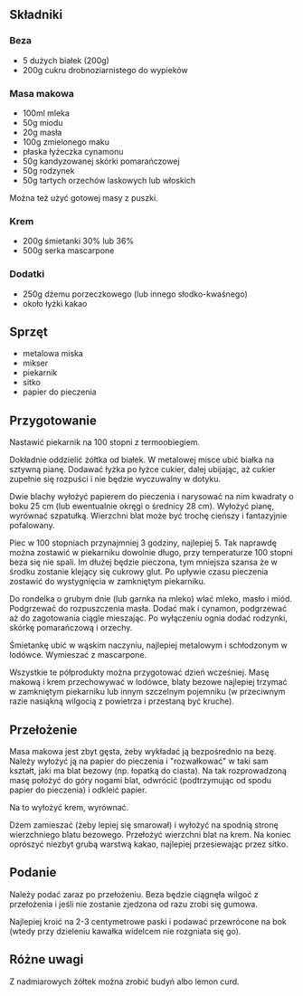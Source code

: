Składniki
---------

### Beza

- 5 dużych białek (200g)
- 200g cukru drobnoziarnistego do wypieków

### Masa makowa

- 100ml mleka
- 50g miodu
- 20g masła
- 100g zmielonego maku
- płaska łyżeczka cynamonu
- 50g kandyzowanej skórki pomarańczowej
- 50g rodzynek
- 50g tartych orzechów laskowych lub włoskich

Można też użyć gotowej masy z puszki.

### Krem
- 200g śmietanki 30% lub 36%
- 500g serka mascarpone

### Dodatki

- 250g dżemu porzeczkowego (lub innego słodko-kwaśnego)
- około łyżki kakao



Sprzęt
------

- metalowa miska
- mikser
- piekarnik
- sitko
- papier do pieczenia



Przygotowanie
-------------

Nastawić piekarnik na 100 stopni z termoobiegiem.

Dokładnie oddzielić żółtka od białek. W metalowej misce ubić białka na sztywną
pianę. Dodawać łyżka po łyżce cukier, dalej ubijając, aż cukier zupełnie się
rozpuści i nie będzie wyczuwalny w dotyku.

Dwie blachy wyłożyć papierem do pieczenia i narysować na nim kwadraty o boku 25
cm (lub ewentualnie okręgi o średnicy 28 cm).  Wyłożyć pianę, wyrównać
szpatułką. Wierzchni blat może być trochę cieńszy i fantazyjnie pofalowany.

Piec w 100 stopniach przynajmniej 3 godziny, najlepiej 5. Tak naprawdę można
zostawić w piekarniku dowolnie długo, przy temperaturze 100 stopni beza się nie
spali. Im dłużej będzie pieczona, tym mniejsza szansa że w środku zostanie
klejący się cukrowy glut. Po upływie czasu pieczenia zostawić do wystygnięcia w
zamkniętym piekarniku.

Do rondelka o grubym dnie (lub garnka na mleko) wlać mleko, masło i miód.
Podgrzewać do rozpuszczenia masła. Dodać mak i cynamon, podgrzewać aż do
zagotowania ciągle mieszając. Po wyłączeniu ognia dodać rodzynki, skórkę
pomarańczową i orzechy.

Śmietankę ubić w wąskim naczyniu, najlepiej metalowym i schłodzonym w lodówce.
Wymieszać z mascarpone.

Wszystkie te półprodukty można przygotować dzień wcześniej. Masę makową i krem
przechowywać w lodówce, blaty bezowe najlepiej trzymać w zamkniętym piekarniku
lub innym szczelnym pojemniku (w przeciwnym razie nasiąkną wilgocią z powietrza
i przestaną być kruche).



Przełożenie
-----------

Masa makowa jest zbyt gęsta, żeby wykładać ją bezpośrednio na bezę. Należy
wyłożyć ją na papier do pieczenia i "rozwałkować" w taki sam kształt, jaki ma
blat bezowy (np. łopatką do ciasta). Na tak rozprowadzoną masę położyć do góry
nogami blat, odwrócić (podtrzymując od spodu papier do pieczenia) i odkleić
papier.

Na to wyłożyć krem, wyrównać.

Dżem zamieszać (żeby lepiej się smarował) i wyłożyć na spodnią stronę
wierzchniego blatu bezowego. Przełożyć wierzchni blat na krem. Na koniec
oprószyć niezbyt grubą warstwą kakao, najlepiej przesiewając przez sitko.



Podanie
-------

Należy podać zaraz po przełożeniu. Beza będzie ciągnęła wilgoć z przełożenia i
jeśli nie zostanie zjedzona od razu zrobi się gumowa.

Najlepiej kroić na 2-3 centymetrowe paski i podawać przewrócone na bok (wtedy
przy dzieleniu kawałka widelcem nie rozgniata się go).



Różne uwagi
-----------

Z nadmiarowych żółtek można zrobić budyń albo lemon curd.
